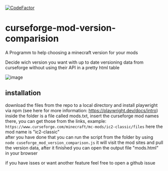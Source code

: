[![CodeFactor](https://www.codefactor.io/repository/github/jannik44/curseforge-mod-version-comparision/badge)](https://www.codefactor.io/repository/github/jannik44/curseforge-mod-version-comparision)
# curseforge-mod-version-comparision
A Programm to help choosing a minecraft version for your mods

Decide wich version you want with up to date versioning data from curseforge without using their API in a pretty html table

![image](https://github.com/Jannik44/curseforge-mod-version-comparision/assets/76906033/ea6c83e5-5180-4dc6-800e-0f574d5b3a59)

## installation  

download the files from the repo to a local directory and install playwright via npm (see here for more information: https://playwright.dev/docs/intro)
inside the folder is a file called mods.txt, insert the curseforge mod names there, you can get those from the links, example:  
```https://www.curseforge.com/minecraft/mc-mods/ic2-classic/files```
here the mod name is "ic2-classic"  
after you have done that you can run the script from the folder by using  
```node cuseforge_mod_version_comparison.js```
it will visit the mod sites and pull the version data, after it finished you can open the output file "mods.html" in your browser  
  
if you have isses or want another feature feel free to open a github issue  
